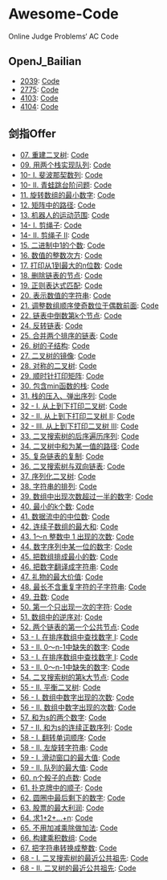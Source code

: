 # Awesome-Code
Online Judge Problems‘ AC Code

## OpenJ_Bailian

- [2039](http://bailian.openjudge.cn/practice/2039?lang=en_US): [Code](https://github.com/Eveneko/Awesome-Code/blob/master/OpenJ_Bailian/2039.cpp)
- [2775](http://bailian.openjudge.cn/practice/2775?lang=en_US): [Code](https://github.com/Eveneko/Awesome-Code/blob/master/OpenJ_Bailian/2775.cpp)
- [4103](http://bailian.openjudge.cn/practice/4103?lang=en_US): [Code](https://github.com/Eveneko/Awesome-Code/blob/master/OpenJ_Bailian/4103.cpp)
- [4104](http://bailian.openjudge.cn/practice/4104?lang=en_US): [Code](https://github.com/Eveneko/Awesome-Code/blob/master/OpenJ_Bailian/4104.cpp) 

## 剑指Offer
- [07. 重建二叉树](https://leetcode-cn.com/problems/zhong-jian-er-cha-shu-lcof/): [Code](https://github.com/Eveneko/Awesome-Code/blob/master/剑指Offer/07.cpp)
- [09. 用两个栈实现队列](https://leetcode-cn.com/problems/yong-liang-ge-zhan-shi-xian-dui-lie-lcof/): [Code](https://github.com/Eveneko/Awesome-Code/blob/master/剑指Offer/09.cpp)
- [10- I. 斐波那契数列](https://leetcode-cn.com/problems/fei-bo-na-qi-shu-lie-lcof/): [Code](https://github.com/Eveneko/Awesome-Code/blob/master/剑指Offer/10_1.cpp)
- [10- II. 青蛙跳台阶问题](https://leetcode-cn.com/problems/qing-wa-tiao-tai-jie-wen-ti-lcof/): [Code](https://github.com/Eveneko/Awesome-Code/blob/master/剑指Offer/10_2.cpp)
- [11. 旋转数组的最小数字](https://leetcode-cn.com/problems/xuan-zhuan-shu-zu-de-zui-xiao-shu-zi-lcof/): [Code](https://github.com/Eveneko/Awesome-Code/blob/master/剑指Offer/11.cpp)
- [12. 矩阵中的路径](https://leetcode-cn.com/problems/ju-zhen-zhong-de-lu-jing-lcof/): [Code](https://github.com/Eveneko/Awesome-Code/blob/master/剑指Offer/12.cpp)
- [13. 机器人的运动范围](https://leetcode-cn.com/problems/ji-qi-ren-de-yun-dong-fan-wei-lcof/): [Code](https://github.com/Eveneko/Awesome-Code/blob/master/剑指Offer/13.cpp)
- [14- I. 剪绳子](https://leetcode-cn.com/problems/jian-sheng-zi-lcof/): [Code](https://github.com/Eveneko/Awesome-Code/blob/master/剑指Offer/14_1.cpp)
- [14- II. 剪绳子 II](https://leetcode-cn.com/problems/jian-sheng-zi-ii-lcof/): [Code](https://github.com/Eveneko/Awesome-Code/blob/master/剑指Offer/14_2.cpp)
- [15. 二进制中1的个数](https://leetcode-cn.com/problems/er-jin-zhi-zhong-1de-ge-shu-lcof/): [Code](https://github.com/Eveneko/Awesome-Code/blob/master/剑指Offer/15.cpp)
- [16. 数值的整数次方](https://leetcode-cn.com/problems/shu-zhi-de-zheng-shu-ci-fang-lcof/): [Code](https://github.com/Eveneko/Awesome-Code/blob/master/剑指Offer/16.cpp)
- [17. 打印从1到最大的n位数](https://leetcode-cn.com/problems/da-yin-cong-1dao-zui-da-de-nwei-shu-lcof/): [Code](https://github.com/Eveneko/Awesome-Code/blob/master/剑指Offer/17.cpp)
- [18. 删除链表的节点](https://leetcode-cn.com/problems/shan-chu-lian-biao-de-jie-dian-lcof/): [Code](https://github.com/Eveneko/Awesome-Code/blob/master/剑指Offer/18.cpp)
- [19. 正则表达式匹配](https://leetcode-cn.com/problems/zheng-ze-biao-da-shi-pi-pei-lcof/): [Code](https://github.com/Eveneko/Awesome-Code/blob/master/剑指Offer/19.cpp)
- [20. 表示数值的字符串](https://leetcode-cn.com/problems/biao-shi-shu-zhi-de-zi-fu-chuan-lcof/): [Code](https://github.com/Eveneko/Awesome-Code/blob/master/剑指Offer/20.cpp)
- [21. 调整数组顺序使奇数位于偶数前面](https://leetcode-cn.com/problems/diao-zheng-shu-zu-shun-xu-shi-qi-shu-wei-yu-ou-shu-qian-mian-lcof/): [Code](https://github.com/Eveneko/Awesome-Code/blob/master/剑指Offer/21.cpp)
- [22. 链表中倒数第k个节点](https://leetcode-cn.com/problems/lian-biao-zhong-dao-shu-di-kge-jie-dian-lcof/): [Code](https://github.com/Eveneko/Awesome-Code/blob/master/剑指Offer/22.cpp)
- [24. 反转链表](https://leetcode-cn.com/problems/fan-zhuan-lian-biao-lcof/): [Code](https://github.com/Eveneko/Awesome-Code/blob/master/剑指Offer/24.cpp)
- [25. 合并两个排序的链表](https://leetcode-cn.com/problems/he-bing-liang-ge-pai-xu-de-lian-biao-lcof/): [Code](https://github.com/Eveneko/Awesome-Code/blob/master/剑指Offer/25.cpp)
- [26. 树的子结构](https://leetcode-cn.com/problems/shu-de-zi-jie-gou-lcof/): [Code](https://github.com/Eveneko/Awesome-Code/blob/master/剑指Offer/26.cpp)
- [27. 二叉树的镜像](https://leetcode-cn.com/problems/er-cha-shu-de-jing-xiang-lcof/): [Code](https://github.com/Eveneko/Awesome-Code/blob/master/剑指Offer/27.cpp)
- [28. 对称的二叉树](https://leetcode-cn.com/problems/dui-cheng-de-er-cha-shu-lcof/): [Code](https://github.com/Eveneko/Awesome-Code/blob/master/剑指Offer/28.cpp)
- [29. 顺时针打印矩阵](https://leetcode-cn.com/problems/shun-shi-zhen-da-yin-ju-zhen-lcof/): [Code](https://github.com/Eveneko/Awesome-Code/blob/master/剑指Offer/29.cpp)
- [30. 包含min函数的栈](https://leetcode-cn.com/problems/bao-han-minhan-shu-de-zhan-lcof/): [Code](https://github.com/Eveneko/Awesome-Code/blob/master/剑指Offer/30.cpp)
- [31. 栈的压入、弹出序列](https://leetcode-cn.com/problems/zhan-de-ya-ru-dan-chu-xu-lie-lcof/): [Code](https://github.com/Eveneko/Awesome-Code/blob/master/剑指Offer/31.cpp)
- [32 - I. 从上到下打印二叉树](https://leetcode-cn.com/problems/cong-shang-dao-xia-da-yin-er-cha-shu-i-lcof/): [Code](https://github.com/Eveneko/Awesome-Code/blob/master/剑指Offer/32_1.cpp)
- [32 - II. 从上到下打印二叉树 II](https://leetcode-cn.com/problems/cong-shang-dao-xia-da-yin-er-cha-shu-ii-lcof/): [Code](https://github.com/Eveneko/Awesome-Code/blob/master/剑指Offer/32_2.cpp)
- [32 - III. 从上到下打印二叉树 III](https://leetcode-cn.com/problems/cong-shang-dao-xia-da-yin-er-cha-shu-iii-lcof/): [Code](https://github.com/Eveneko/Awesome-Code/blob/master/剑指Offer/32_3.cpp)
- [33. 二叉搜索树的后序遍历序列](https://leetcode-cn.com/problems/er-cha-sou-suo-shu-de-hou-xu-bian-li-xu-lie-lcof/): [Code](https://github.com/Eveneko/Awesome-Code/blob/master/剑指Offer/33.cpp)
- [34. 二叉树中和为某一值的路径](https://leetcode-cn.com/problems/er-cha-shu-zhong-he-wei-mou-yi-zhi-de-lu-jing-lcof/): [Code](https://github.com/Eveneko/Awesome-Code/blob/master/剑指Offer/34.cpp)
- [35. 复杂链表的复制](https://leetcode-cn.com/problems/fu-za-lian-biao-de-fu-zhi-lcof/): [Code](https://github.com/Eveneko/Awesome-Code/blob/master/剑指Offer/35.cpp)
- [36. 二叉搜索树与双向链表](https://leetcode-cn.com/problems/er-cha-sou-suo-shu-yu-shuang-xiang-lian-biao-lcof/): [Code](https://github.com/Eveneko/Awesome-Code/blob/master/剑指Offer/36.cpp)
- [37. 序列化二叉树](https://leetcode-cn.com/problems/xu-lie-hua-er-cha-shu-lcof/): [Code](https://github.com/Eveneko/Awesome-Code/blob/master/剑指Offer/37.cpp)
- [38. 字符串的排列](https://leetcode-cn.com/problems/zi-fu-chuan-de-pai-lie-lcof/): [Code](https://github.com/Eveneko/Awesome-Code/blob/master/剑指Offer/38.cpp)
- [39. 数组中出现次数超过一半的数字](https://leetcode-cn.com/problems/shu-zu-zhong-chu-xian-ci-shu-chao-guo-yi-ban-de-shu-zi-lcof/): [Code](https://github.com/Eveneko/Awesome-Code/blob/master/剑指Offer/39.cpp)
- [40. 最小的k个数](https://leetcode-cn.com/problems/zui-xiao-de-kge-shu-lcof/): [Code](https://github.com/Eveneko/Awesome-Code/blob/master/剑指Offer/40.cpp)
- [41. 数据流中的中位数](https://leetcode-cn.com/problems/zui-xiao-de-kge-shu-lcof/): [Code](https://github.com/Eveneko/Awesome-Code/blob/master/剑指Offer/41.cpp)
- [42. 连续子数组的最大和](https://leetcode-cn.com/problems/lian-xu-zi-shu-zu-de-zui-da-he-lcof/): [Code](https://github.com/Eveneko/Awesome-Code/blob/master/剑指Offer/42.cpp)
- [43. 1～n 整数中 1 出现的次数](https://leetcode-cn.com/problems/1nzheng-shu-zhong-1chu-xian-de-ci-shu-lcof/): [Code](https://github.com/Eveneko/Awesome-Code/blob/master/剑指Offer/43.cpp)
- [44. 数字序列中某一位的数字](https://leetcode-cn.com/problems/shu-zi-xu-lie-zhong-mou-yi-wei-de-shu-zi-lcof/): [Code](https://github.com/Eveneko/Awesome-Code/blob/master/剑指Offer/44.cpp)
- [45. 把数组排成最小的数](https://leetcode-cn.com/problems/ba-shu-zu-pai-cheng-zui-xiao-de-shu-lcof/): [Code](https://github.com/Eveneko/Awesome-Code/blob/master/剑指Offer/45.cpp)
- [46. 把数字翻译成字符串](https://leetcode-cn.com/problems/ba-shu-zi-fan-yi-cheng-zi-fu-chuan-lcof/): [Code](https://github.com/Eveneko/Awesome-Code/blob/master/剑指Offer/46.cpp)
- [47. 礼物的最大价值](https://leetcode-cn.com/problems/li-wu-de-zui-da-jie-zhi-lcof/): [Code](https://github.com/Eveneko/Awesome-Code/blob/master/剑指Offer/47.cpp)
- [48. 最长不含重复字符的子字符串](https://leetcode-cn.com/problems/zui-chang-bu-han-zhong-fu-zi-fu-de-zi-zi-fu-chuan-lcof/): [Code](https://github.com/Eveneko/Awesome-Code/blob/master/剑指Offer/48.cpp)
- [49. 丑数](https://leetcode-cn.com/problems/chou-shu-lcof/): [Code](https://github.com/Eveneko/Awesome-Code/blob/master/剑指Offer/49.cpp)
- [50. 第一个只出现一次的字符](https://leetcode-cn.com/problems/di-yi-ge-zhi-chu-xian-yi-ci-de-zi-fu-lcof/): [Code](https://github.com/Eveneko/Awesome-Code/blob/master/剑指Offer/50.cpp)
- [51. 数组中的逆序对](https://leetcode-cn.com/problems/shu-zu-zhong-de-ni-xu-dui-lcof/): [Code](https://github.com/Eveneko/Awesome-Code/blob/master/剑指Offer/51.cpp)
- [52. 两个链表的第一个公共节点](https://leetcode-cn.com/problems/liang-ge-lian-biao-de-di-yi-ge-gong-gong-jie-dian-lcof/submissions/): [Code](https://github.com/Eveneko/Awesome-Code/blob/master/剑指Offer/52.cpp)
- [53 - I. 在排序数组中查找数字 I](https://leetcode-cn.com/problems/zai-pai-xu-shu-zu-zhong-cha-zhao-shu-zi-lcof/): [Code](https://github.com/Eveneko/Awesome-Code/blob/master/剑指Offer/53_1.cpp)
- [53 - II. 0～n-1中缺失的数字](https://leetcode-cn.com/problems/que-shi-de-shu-zi-lcof/): [Code](https://github.com/Eveneko/Awesome-Code/blob/master/剑指Offer/53_2.cpp)
- [53 - I. 在排序数组中查找数字 I](https://leetcode-cn.com/problems/zai-pai-xu-shu-zu-zhong-cha-zhao-shu-zi-lcof/): [Code](https://github.com/Eveneko/Awesome-Code/blob/master/剑指Offer/53_1.cpp)
- [53 - II. 0～n-1中缺失的数字](https://leetcode-cn.com/problems/que-shi-de-shu-zi-lcof/): [Code](https://github.com/Eveneko/Awesome-Code/blob/master/剑指Offer/53_2.cpp)
- [54. 二叉搜索树的第k大节点](https://leetcode-cn.com/problems/zai-pai-xu-shu-zu-zhong-cha-zhao-shu-zi-lcof/): [Code](https://github.com/Eveneko/Awesome-Code/blob/master/剑指Offer/54.cpp)
- [55 - II. 平衡二叉树](https://leetcode-cn.com/problems/ping-heng-er-cha-shu-lcof/): [Code](https://github.com/Eveneko/Awesome-Code/blob/master/剑指Offer/55_2.cpp)
- [56 - I. 数组中数字出现的次数](https://leetcode-cn.com/problems/shu-zu-zhong-shu-zi-chu-xian-de-ci-shu-lcof/): [Code](https://github.com/Eveneko/Awesome-Code/blob/master/剑指Offer/56_1.cpp)
- [56 - II. 数组中数字出现的次数](https://leetcode-cn.com/problems/shu-zu-zhong-shu-zi-chu-xian-de-ci-shu-ii-lcof/): [Code](https://github.com/Eveneko/Awesome-Code/blob/master/剑指Offer/56_2.cpp)
- [57. 和为s的两个数字](https://leetcode-cn.com/problems/he-wei-sde-liang-ge-shu-zi-lcof/): [Code](https://github.com/Eveneko/Awesome-Code/blob/master/剑指Offer/57.cpp)
- [57 - II. 和为s的连续正数序列](https://leetcode-cn.com/problems/he-wei-sde-lian-xu-zheng-shu-xu-lie-lcof/): [Code](https://github.com/Eveneko/Awesome-Code/blob/master/剑指Offer/57_2.cpp)
- [58 - I. 翻转单词顺序](https://leetcode-cn.com/problems/fan-zhuan-dan-ci-shun-xu-lcof/): [Code](https://github.com/Eveneko/Awesome-Code/blob/master/剑指Offer/58_1.cpp)
- [58 - II. 左旋转字符串](https://leetcode-cn.com/problems/zuo-xuan-zhuan-zi-fu-chuan-lcof/): [Code](https://github.com/Eveneko/Awesome-Code/blob/master/剑指Offer/58_2.cpp)
- [59 - I. 滑动窗口的最大值](https://leetcode-cn.com/problems/hua-dong-chuang-kou-de-zui-da-zhi-lcof/): [Code](https://github.com/Eveneko/Awesome-Code/blob/master/剑指Offer/59_1.cpp)
- [59 - II. 队列的最大值](https://leetcode-cn.com/problems/dui-lie-de-zui-da-zhi-lcof/): [Code](https://github.com/Eveneko/Awesome-Code/blob/master/剑指Offer/59_2.cpp)
- [60. n个骰子的点数](https://leetcode-cn.com/problems/nge-tou-zi-de-dian-shu-lcof/): [Code](https://github.com/Eveneko/Awesome-Code/blob/master/剑指Offer/60.cpp)
- [61. 扑克牌中的顺子](https://leetcode-cn.com/problems/bu-ke-pai-zhong-de-shun-zi-lcof/): [Code](https://github.com/Eveneko/Awesome-Code/blob/master/剑指Offer/61.cpp)
- [62. 圆圈中最后剩下的数字](https://leetcode-cn.com/problems/yuan-quan-zhong-zui-hou-sheng-xia-de-shu-zi-lcof/): [Code](https://github.com/Eveneko/Awesome-Code/blob/master/剑指Offer/62.cpp)
- [63. 股票的最大利润](https://leetcode-cn.com/problems/gu-piao-de-zui-da-li-run-lcof/): [Code](https://github.com/Eveneko/Awesome-Code/blob/master/剑指Offer/63.cpp)
- [64. 求1+2+…+n](https://leetcode-cn.com/problems/qiu-12n-lcof/): [Code](https://github.com/Eveneko/Awesome-Code/blob/master/剑指Offer/64.cpp)
- [65. 不用加减乘除做加法](https://leetcode-cn.com/problems/bu-yong-jia-jian-cheng-chu-zuo-jia-fa-lcof/): [Code](https://github.com/Eveneko/Awesome-Code/blob/master/剑指Offer/65.cpp)
- [66. 构建乘积数组](https://leetcode-cn.com/problems/gou-jian-cheng-ji-shu-zu-lcof/): [Code](https://github.com/Eveneko/Awesome-Code/blob/master/剑指Offer/66.cpp)
- [67. 把字符串转换成整数](https://leetcode-cn.com/problems/ba-zi-fu-chuan-zhuan-huan-cheng-zheng-shu-lcof/): [Code](https://github.com/Eveneko/Awesome-Code/blob/master/剑指Offer/67.cpp)
- [68 - I. 二叉搜索树的最近公共祖先](https://leetcode-cn.com/problems/er-cha-sou-suo-shu-de-zui-jin-gong-gong-zu-xian-lcof/): [Code](https://github.com/Eveneko/Awesome-Code/blob/master/剑指Offer/68_1.cpp)
- [68 - II. 二叉树的最近公共祖先](https://leetcode-cn.com/problems/er-cha-shu-de-zui-jin-gong-gong-zu-xian-lcof/): [Code](https://github.com/Eveneko/Awesome-Code/blob/master/剑指Offer/68_2.cpp)
